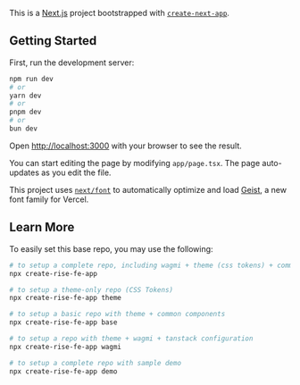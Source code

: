 This is a [Next.js](https://nextjs.org) project bootstrapped with [`create-next-app`](https://nextjs.org/docs/app/api-reference/cli/create-next-app).

## Getting Started

First, run the development server:

```bash
npm run dev
# or
yarn dev
# or
pnpm dev
# or
bun dev
```

Open [http://localhost:3000](http://localhost:3000) with your browser to see the result.

You can start editing the page by modifying `app/page.tsx`. The page auto-updates as you edit the file.

This project uses [`next/font`](https://nextjs.org/docs/app/building-your-application/optimizing/fonts) to automatically optimize and load [Geist](https://vercel.com/font), a new font family for Vercel.

## Learn More

To easily set this base repo, you may use the following:

```bash
# to setup a complete repo, including wagmi + theme (css tokens) + common components
npx create-rise-fe-app

# to setup a theme-only repo (CSS Tokens)
npx create-rise-fe-app theme

# to setup a basic repo with theme + common components
npx create-rise-fe-app base

# to setup a repo with theme + wagmi + tanstack configuration
npx create-rise-fe-app wagmi

# to setup a complete repo with sample demo
npx create-rise-fe-app demo

```

